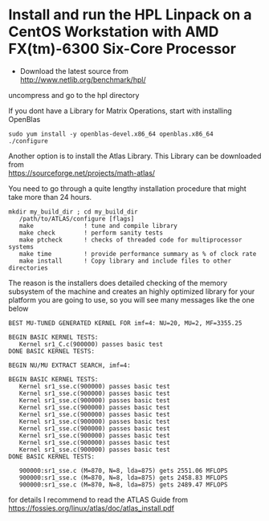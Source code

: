 # Install and run the HPL Linpack on a CentOS Workstation with AMD FX(tm)-6300 Six-Core Processor

- Download the latest source from   
http://www.netlib.org/benchmark/hpl/

uncompress and go to the hpl directory

If you dont have a Library for Matrix Operations, start with installing OpenBlas 
```
sudo yum install -y openblas-devel.x86_64 openblas.x86_64
./configure
```
Another option is to install the Atlas Library. This Library can be downloaded from    
https://sourceforge.net/projects/math-atlas/

You need to go through a quite lengthy installation procedure that might take more than 24 hours.
```
mkdir my_build_dir ; cd my_build_dir
   /path/to/ATLAS/configure [flags]
   make              ! tune and compile library
   make check        ! perform sanity tests
   make ptcheck      ! checks of threaded code for multiprocessor systems
   make time         ! provide performance summary as % of clock rate
   make install      ! Copy library and include files to other directories
```

The reason is the installers does detailed checking of the memory subsystem of the machine and creates an highly optimized library for your platform you are going to use, so you will see many messages like the one below   

```
BEST MU-TUNED GENERATED KERNEL FOR imf=4: NU=20, MU=2, MF=3355.25

BEGIN BASIC KERNEL TESTS:
   Kernel sr1_C.c(900000) passes basic test
DONE BASIC KERNEL TESTS:

BEGIN NU/MU EXTRACT SEARCH, imf=4:

BEGIN BASIC KERNEL TESTS:
   Kernel sr1_sse.c(900000) passes basic test
   Kernel sr1_sse.c(900000) passes basic test
   Kernel sr1_sse.c(900000) passes basic test
   Kernel sr1_sse.c(900000) passes basic test
   Kernel sr1_sse.c(900000) passes basic test
   Kernel sr1_sse.c(900000) passes basic test
   Kernel sr1_sse.c(900000) passes basic test
   Kernel sr1_sse.c(900000) passes basic test
   Kernel sr1_sse.c(900000) passes basic test
   Kernel sr1_sse.c(900000) passes basic test
DONE BASIC KERNEL TESTS:

   900000:sr1_sse.c (M=870, N=8, lda=875) gets 2551.06 MFLOPS
   900000:sr1_sse.c (M=870, N=8, lda=875) gets 2458.83 MFLOPS
   900000:sr1_sse.c (M=870, N=8, lda=875) gets 2489.47 MFLOPS
```

for details I recommend to read the ATLAS Guide from   
https://fossies.org/linux/atlas/doc/atlas_install.pdf




